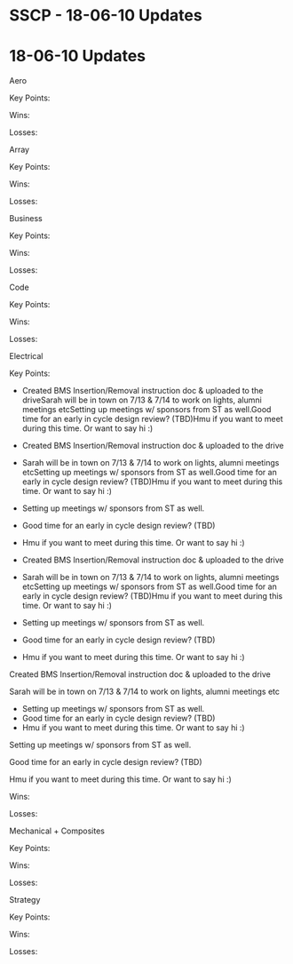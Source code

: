 # SSCP - 18-06-10 Updates

# 18-06-10 Updates

Aero

Key Points:

Wins:

Losses:

Array

Key Points:

Wins:

Losses:

Business

Key Points:

Wins:

Losses:

Code

Key Points:

Wins:

Losses:

Electrical

Key Points:

* Created BMS Insertion/Removal instruction doc & uploaded to the driveSarah will be in town on 7/13 & 7/14 to work on lights, alumni meetings etcSetting up meetings w/ sponsors from ST as well.Good time for an early in cycle design review? (TBD)Hmu if you want to meet during this time. Or want to say hi :)
* Created BMS Insertion/Removal instruction doc & uploaded to the drive
* Sarah will be in town on 7/13 & 7/14 to work on lights, alumni meetings etcSetting up meetings w/ sponsors from ST as well.Good time for an early in cycle design review? (TBD)Hmu if you want to meet during this time. Or want to say hi :)
* Setting up meetings w/ sponsors from ST as well.
* Good time for an early in cycle design review? (TBD)
* Hmu if you want to meet during this time. Or want to say hi :)

* Created BMS Insertion/Removal instruction doc & uploaded to the drive
* Sarah will be in town on 7/13 & 7/14 to work on lights, alumni meetings etcSetting up meetings w/ sponsors from ST as well.Good time for an early in cycle design review? (TBD)Hmu if you want to meet during this time. Or want to say hi :)
* Setting up meetings w/ sponsors from ST as well.
* Good time for an early in cycle design review? (TBD)
* Hmu if you want to meet during this time. Or want to say hi :)

Created BMS Insertion/Removal instruction doc & uploaded to the drive

Sarah will be in town on 7/13 & 7/14 to work on lights, alumni meetings etc

* Setting up meetings w/ sponsors from ST as well.
* Good time for an early in cycle design review? (TBD)
* Hmu if you want to meet during this time. Or want to say hi :)

Setting up meetings w/ sponsors from ST as well.

Good time for an early in cycle design review? (TBD)

Hmu if you want to meet during this time. Or want to say hi :)

Wins:

Losses:

Mechanical + Composites

Key Points:

Wins:

Losses:

Strategy

Key Points:

Wins:

Losses:

